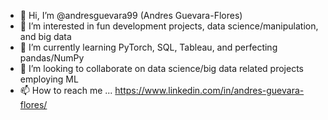 - 👋 Hi, I’m @andresguevara99 (Andres Guevara-Flores)
- 👀 I’m interested in fun development projects, data science/manipulation, and big data
- 🌱 I’m currently learning PyTorch, SQL, Tableau, and perfecting pandas/NumPy
- 💞️ I’m looking to collaborate on data science/big data related projects employing ML 
- 📫 How to reach me ... https://www.linkedin.com/in/andres-guevara-flores/

<!---
andresguevara99/andresguevara99 is a ✨ special ✨ repository because its `README.md` (this file) appears on your GitHub profile.
You can click the Preview link to take a look at your changes.
--->

